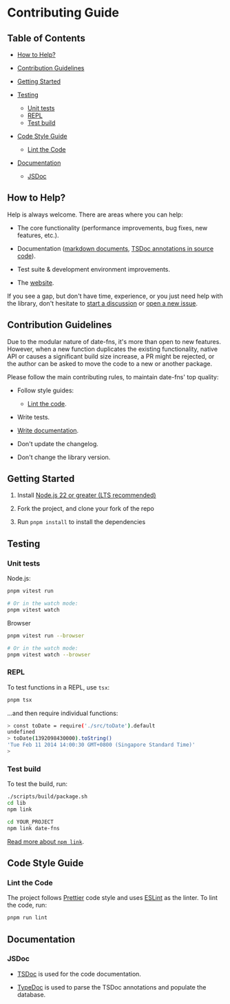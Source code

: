 # Contributing Guide

## Table of Contents

- [How to Help?](#how-to-help)

- [Contribution Guidelines](#contribution-guidelines)

- [Getting Started](#getting-started)

- [Testing](#testing)
  - [Unit tests](#unit-tests)
  - [REPL](#repl)
  - [Test build](#test-build)

- [Code Style Guide](#code-style-guide)
  - [Lint the Code](#lint-the-code)

- [Documentation](#documentation)
  - [JSDoc](#jsdoc)

## How to Help?

Help is always welcome. There are areas where you can help:

- The core functionality (performance improvements, bug fixes,
  new features, etc.).

- Documentation ([markdown documents](https://github.com/date-fns/date-fns/tree/master/docs),
  [TSDoc annotations in source code](https://github.com/date-fns/date-fns/blob/master/src/toDate/index.ts)).

- Test suite & development environment improvements.

- The [website](https://github.com/date-fns/date-fns.org).

If you see a gap, but don't have time, experience, or you just need help
with the library, don't hesitate to [start a discussion](https://github.com/date-fns/date-fns/discussions/new) or
[open a new issue](https://github.com/date-fns/date-fns/issues/new).

## Contribution Guidelines

Due to the modular nature of date-fns, it's more than open to new features.
However, when a new function duplicates the existing functionality, native API
or causes a significant build size increase, a PR might be rejected, or
the author can be asked to move the code to a new or another package.

Please follow the main contributing rules, to maintain date-fns' top quality:

- Follow style guides:
  - [Lint the code](#lint-the-code).

- Write tests.

- [Write documentation](#documentation).

- Don't update the changelog.

- Don't change the library version.

## Getting Started

1. Install [Node.js 22 or greater (LTS recommended)](https://nodejs.org/en/download/)

2. Fork the project, and clone your fork of the repo

3. Run `pnpm install` to install the dependencies

## Testing

### Unit tests

Node.js:

```sh
pnpm vitest run

# Or in the watch mode:
pnpm vitest watch
```

Browser

```sh
pnpm vitest run --browser

# Or in the watch mode:
pnpm vitest watch --browser
```

### REPL

To test functions in a REPL, use `tsx`:

```sh
pnpm tsx
```

...and then require individual functions:

```sh
> const toDate = require('./src/toDate').default
undefined
> toDate(1392098430000).toString()
'Tue Feb 11 2014 14:00:30 GMT+0800 (Singapore Standard Time)'
>
```

### Test build

To test the build, run:

```sh
./scripts/build/package.sh
cd lib
npm link

cd YOUR_PROJECT
npm link date-fns
```

[Read more about `npm link`](https://docs.npmjs.com/cli/commands/npm-link).

## Code Style Guide

### Lint the Code

The project follows [Prettier] code style and uses [ESLint] as the linter.
To lint the code, run:

```bash
pnpm run lint
```

[prettier]: https://prettier.io/
[eslint]: https://eslint.org/

## Documentation

### JSDoc

- [TSDoc](https://tsdoc.org/) is used for the code documentation.

- [TypeDoc](https://typedoc.org/) is used to parse the TSDoc annotations and populate the database.
